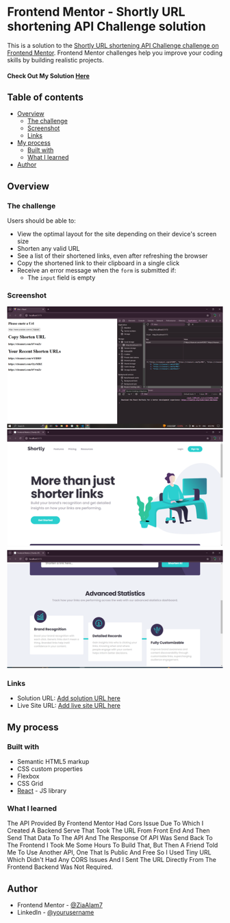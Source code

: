 # Frontend Mentor - Shortly URL shortening API Challenge solution

This is a solution to the [Shortly URL shortening API Challenge challenge on Frontend Mentor](https://www.frontendmentor.io/challenges/url-shortening-api-landing-page-2ce3ob-G). Frontend Mentor challenges help you improve your coding skills by building realistic projects. 

#### Check Out My Solution [Here]()

## Table of contents

- [Overview](#overview)
  - [The challenge](#the-challenge)
  - [Screenshot](#screenshot)
  - [Links](#links)
- [My process](#my-process)
  - [Built with](#built-with)
  - [What I learned](#what-i-learned)
- [Author](#author)



## Overview

### The challenge

Users should be able to:

- View the optimal layout for the site depending on their device's screen size
- Shorten any valid URL
- See a list of their shortened links, even after refreshing the browser
- Copy the shortened link to their clipboard in a single click
- Receive an error message when the `form` is submitted if:
  - The `input` field is empty

### Screenshot

![](./images/Screen_Shot_1.png)
![](./images/Screen_Shot_2.png)
![](./images/Screen_Shot_3.png)


### Links

- Solution URL: [Add solution URL here](https://your-solution-url.com)
- Live Site URL: [Add live site URL here](https://your-live-site-url.com)

## My process

### Built with

- Semantic HTML5 markup
- CSS custom properties
- Flexbox
- CSS Grid
- [React](https://reactjs.org/) - JS library

### What I learned

The API Provided By Frontend Mentor Had Cors Issue Due To Which I Created A Backend Serve That Took The URL From Front End And Then Send That Data To The API And The Response Of API Was Send Back To The Frontend I Took Me Some Hours To Build That, But Then A Friend Told Me To Use Another API, One That Is Public And Free So I Used Tiny URL Which Didn't Had Any CORS Issues And I Sent The URL Directly From The Frontend Backend Was Not Required.

## Author

- Frontend Mentor - [@ZiaAlam7](https://www.frontendmentor.io/profile/ZiaAlam7)
- LinkedIn - [@yourusername](https://www.linkedin.com/in/zia-alam-102572227/)

